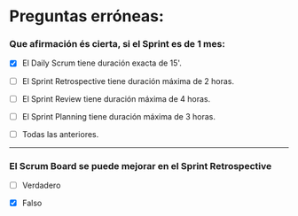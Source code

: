 # Preguntas erróneas:

### Que afirmación és cierta, si el Sprint es de 1 mes:

- [X] El Daily Scrum tiene duración exacta de 15'.

- [ ] El Sprint Retrospective tiene duración máxima de 2 horas.

- [ ] El Sprint Review tiene duración máxima de 4 horas.

- [ ] El Sprint Planning tiene duración máxima de 3 horas.

- [ ] Todas las anteriores.


-----------------------------------

### El Scrum Board se puede mejorar en el Sprint Retrospective

- [ ] Verdadero

- [x] Falso



